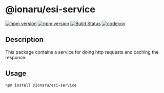 # @ionaru/esi-service

[![npm version](https://img.shields.io/npm/v/@ionaru/esi-service.svg?style=for-the-badge)](https://www.npmjs.com/package/@ionaru/esi-service)
[![npm version](https://img.shields.io/npm/v/@ionaru/esi-service/next.svg?style=for-the-badge)](https://www.npmjs.com/package/@ionaru/esi-service/v/next)
[![Build Status](https://img.shields.io/travis/Ionaru/esi-service/master.svg?style=for-the-badge)](https://travis-ci.org/Ionaru/esi-service)
[![codecov](https://img.shields.io/codecov/c/github/Ionaru/esi-service/master.svg?style=for-the-badge)](https://codecov.io/gh/Ionaru/esi-service)

## Description
This package contains a service for doing http requests and caching the response.

## Usage
```
npm install @ionaru/esi-service
```
